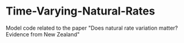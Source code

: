 # Time-Varying-Natural-Rates
Model code related to the paper "Does natural rate variation matter? Evidence from New Zealand"
